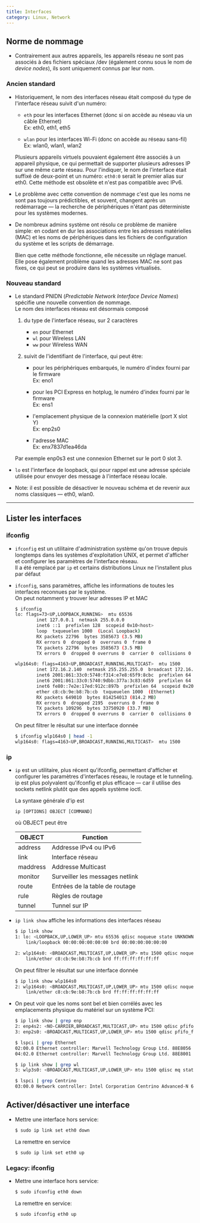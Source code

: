 ```yaml
---
title: Interfaces
category: Linux, Network
---
```


## Norme de nommage

* Contrairement aux autres appareils, les appareils réseau ne sont pas associés à des fichiers spéciaux /dev (également connu sous le nom de *device nodes*), ils sont uniquement connus par leur nom.

### Ancien standard

* Historiquement, le nom des interfaces réseau était composé du type de l'interface réseau suivit d'un numéro:

    * `eth` pour les interfaces Ethernet (donc si on accède au réseau via un câble Ethernet)  
      Ex: eth0, eth1, eth5

    * `wlan` pour les interfaces Wi-Fi (donc on accède au réseau sans-fil)  
      Ex: wlan0, wlan1, wlan2
  
  Plusieurs appareils virtuels pouvaient également être associés à un appareil physique, ce qui permettait de supporter plusieurs adresses IP sur une même carte réseau. Pour l'indiquer, le nom de l'interface était suffixé de deux-point et un numéro: `eth0:0` serait le premier alias sur eth0. Cette méthode est obsolète et n'est pas compatible avec IPv6.

* Le problème avec cette convention de nommage c'est que les noms ne sont pas toujours prédictibles, et souvent, changent après un redémarrage — la recherche de périphériques n'étant pas déterministe pour les systèmes modernes.

* De nombreux admins système ont résolu ce problème de manière simple: en codant en dur les associations entre les adresses matérielles (MAC) et les noms de périphériques dans les fichiers de configuration du système et les scripts de démarrage. 

    Bien que cette méthode fonctionne, elle nécessite un réglage manuel. Elle pose également problème quand les adresses MAC ne sont pas fixes, ce qui peut se produire dans les systèmes virtualisés.

### Nouveau standard

* Le standard PNIDN (*Predictable Network Interface Device Names*) spécifie une nouvelle convention de nommage.  
  Le nom des interfaces réseau est désormais composé

  1. du type de l'interface réseau, sur 2 caractères

        - `en` pour Ethernet
        - `wl` pour Wireless LAN
        - `ww` pour Wireless WAN

  2. suivit de l'identifiant de l'interface, qui peut être:

        - pour les périphériques embarqués, le numéro d'index fourni par le firmware  
          Ex: eno1

        - pour les PCI Express en hotplug, le numéro d'index fourni par le firmware  
          Ex: ens1

        - l'emplacement physique de la connexion matérielle (port X slot Y)  
          Ex: enp2s0

        - l'adresse MAC  
          Ex: enx7837d1ea46da

  Par exemple enp0s3 est une connexion Ethernet sur le port 0 slot 3.

* `lo` est l'interface de loopback, qui pour rappel est une adresse spéciale utilisée pour envoyer des message à l'interface réseau locale.

* Note: il est possible de désactiver le nouveau schéma et de revenir aux noms classiques — eth0, wlan0.

---

## Lister les interfaces

### ifconfig

* `ifconfig` est un utilitaire d'administration système qu'on trouve
  depuis longtemps dans les systèmes d'exploitation UNIX,
  et permet d'afficher et configurer les paramètres de l'interface réseau.  
  Il a été remplacé par `ip` et certains distributions Linux ne l'installent plus par défaut

* `ifconfig`, sans paramètres, affiche les informations de toutes les interfaces reconnues par le système.  
  On peut notamment y trouver leur adresses IP et MAC

  ``` bash
  $ ifconfig
  lo: flags=73<UP,LOOPBACK,RUNNING>  mtu 65536
          inet 127.0.0.1  netmask 255.0.0.0
          inet6 ::1  prefixlen 128  scopeid 0x10<host>
          loop  txqueuelen 1000  (Local Loopback)
          RX packets 22796  bytes 3585673 (3.5 MB)
          RX errors 0  dropped 0  overruns 0  frame 0
          TX packets 22796  bytes 3585673 (3.5 MB)
          TX errors 0  dropped 0 overruns 0  carrier 0  collisions 0

  wlp164s0: flags=4163<UP,BROADCAST,RUNNING,MULTICAST>  mtu 1500
          inet 172.16.2.140  netmask 255.255.255.0  broadcast 172.16.2.255
          inet6 2001:861:33c0:5740:f314:e7e8:65f9:8cbc  prefixlen 64  scopeid 0x0<global>
          inet6 2001:861:33c0:5740:9dbb:377a:3c83:6d59  prefixlen 64  scopeid 0x0<global>
          inet6 fe80::7e2e:17ed:912c:897b  prefixlen 64  scopeid 0x20<link>
          ether c8:cb:9e:b8:7b:cb  txqueuelen 1000  (Ethernet)
          RX packets 649010  bytes 814254013 (814.2 MB)
          RX errors 0  dropped 2195  overruns 0  frame 0
          TX packets 109296  bytes 33750920 (33.7 MB)
          TX errors 0  dropped 0 overruns 0  carrier 0  collisions 0
  ```

  On peut filtrer le résultat sur une interface donnée

  ``` bash
  $ ifconfig wlp164s0 | head -1
  wlp164s0: flags=4163<UP,BROADCAST,RUNNING,MULTICAST>  mtu 1500
  ```

### ip

* `ip` est un utilitaire, plus récent qu'ifconfig, permettant d'afficher et configurer les paramètres d'interfaces réseau, le routage et le tunneling.
  ip est plus polyvalent qu'ifconfig et plus efficace — car il utilise des sockets netlink plutôt que des appels système ioctl.

  La syntaxe générale d'ip est

  ```
  ip [OPTIONS] OBJECT [COMMAND]
  ```

  où OBJECT peut être

  | OBJECT   | Function
  |---       |---
  | address  | Addresse IPv4 ou IPv6
  | link     | Interface réseau
  | maddress | Addresse Multicast
  | monitor  | Surveiller les messages netlink
  | route    | Entrées de la table de routage
  | rule     | Règles de routage
  | tunnel   | Tunnel sur IP

* `ip link show` affiche les informations des interfaces réseau

  ``` bash
  $ ip link show
  1: lo: <LOOPBACK,UP,LOWER_UP> mtu 65536 qdisc noqueue state UNKNOWN mode DEFAULT group default qlen 1000
      link/loopback 00:00:00:00:00:00 brd 00:00:00:00:00:00

  2: wlp164s0: <BROADCAST,MULTICAST,UP,LOWER_UP> mtu 1500 qdisc noqueue state UP mode DORMANT group default qlen 1000
      link/ether c8:cb:9e:b8:7b:cb brd ff:ff:ff:ff:ff:ff
  ```

  On peut filtrer le résultat sur une interface donnée

  ``` bash
  $ ip link show wlp164s0
  2: wlp164s0: <BROADCAST,MULTICAST,UP,LOWER_UP> mtu 1500 qdisc noqueue state UP mode DORMANT group default qlen 1000
      link/ether c8:cb:9e:b8:7b:cb brd ff:ff:ff:ff:ff:ff
  ```

* On peut voir que les noms sont bel et bien corrélés avec les emplacements physique du matériel sur un système PCI:

  ``` bash
  $ ip link show | grep enp
  2: enp4s2: <NO-CARRIER,BROADCAST,MULTICAST,UP> mtu 1500 qdisc pfifo_fast state DOWN mode DEFAULT qlen 1000
  3: enp2s0: <BROADCAST,MULTICAST,UP,LOWER_UP> mtu 1500 qdisc pfifo_fast state UP mode DEFAULT qlen 1000

  $ lspci | grep Ethernet
  02:00.0 Ethernet controller: Marvell Technology Group Ltd. 88E8056 PCI-E Gigabit Ethernet Controller (rev 12)
  04:02.0 Ethernet controller: Marvell Technology Group Ltd. 88E8001 Gigabit Ethernet Controller (rev 14)
  ```

  ``` bash
  $ ip link show | grep wl
  3: wlp3s0: <BROADCAST,MULTICAST,UP,LOWER_UP> mtu 1500 qdisc mq state UP mode DORMANT qlen 1000

  $ lspci | grep Centrino
  03:00.0 Network controller: Intel Corporation Centrino Advanced-N 6205 [Taylor Peak] (rev 34)
  ```

## Activer/désactiver une interface

* Mettre une interface hors service:

  ``` bash
  $ sudo ip link set eth0 down
  ```

  La remettre en service

  ``` bash
  $ sudo ip link set eth0 up
  ```

### Legacy: ifconfig

* Mettre une interface hors service:

  ``` bash
  $ sudo ifconfig eth0 down
  ```

  La remettre en service:

  ``` bash
  $ sudo ifconfig eth0 up
  ```